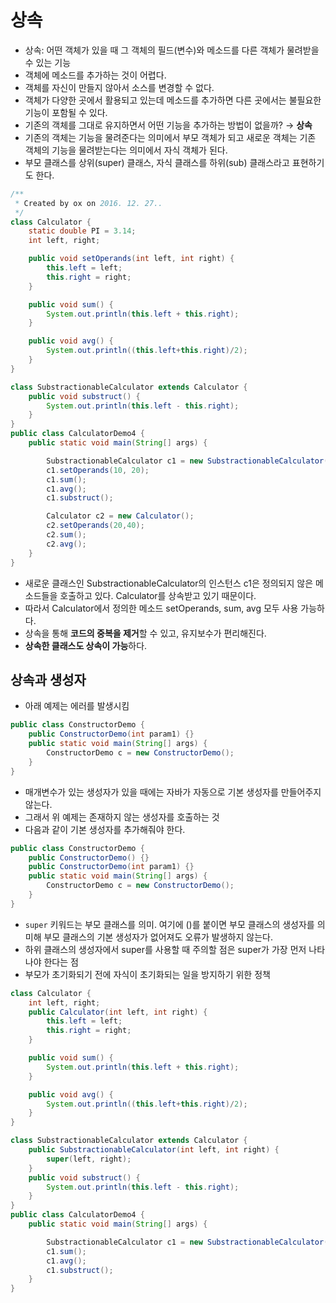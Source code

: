 # 상속  

- 상속: 어떤 객체가 있을 때 그 객체의 필드(변수)와 메소드를 다른 객체가 물려받을 수 있는 기능  
- 객체에 메소드를 추가하는 것이 어렵다.  
 - 객체를 자신이 만들지 않아서 소스를 변경할 수 없다.  
 - 객체가 다양한 곳에서 활용되고 있는데 메소드를 추가하면 다른 곳에서는 불필요한 기능이 포함될 수 있다.  
- 기존의 객체를 그대로 유지하면서 어떤 기능을 추가하는 방법이 없을까? → **상속**
- 기존의 객체는 기능을 물려준다는 의미에서 부모 객체가 되고 새로운 객체는 기존 객체의 기능을 물려받는다는 의미에서 자식 객체가 된다.  
 - 부모 클래스를 상위(super) 클래스, 자식 클래스를 하위(sub) 클래스라고 표현하기도 한다.   

```java
/**
 * Created by ox on 2016. 12. 27..
 */
class Calculator {
    static double PI = 3.14;
    int left, right;

    public void setOperands(int left, int right) {
        this.left = left;
        this.right = right;
    }

    public void sum() {
        System.out.println(this.left + this.right);
    }

    public void avg() {
        System.out.println((this.left+this.right)/2);
    }
}

class SubstractionableCalculator extends Calculator {
    public void substruct() {
        System.out.println(this.left - this.right);
    }
}
public class CalculatorDemo4 {
    public static void main(String[] args) {

        SubstractionableCalculator c1 = new SubstractionableCalculator();
        c1.setOperands(10, 20);
        c1.sum();
        c1.avg();
        c1.substruct();

        Calculator c2 = new Calculator();
        c2.setOperands(20,40);
        c2.sum();
        c2.avg();
    }
}
```
- 새로운 클래스인 SubstractionableCalculator의 인스턴스 c1은 정의되지 않은 메소드들을 호출하고 있다. Calculator를 상속받고 있기 때문이다.  
 - 따라서 Calculator에서 정의한 메소드 setOperands, sum, avg 모두 사용 가능하다.  
- 상속을 통해 **코드의 중복을 제거**할 수 있고, 유지보수가 편리해진다.  
- **상속한 클래스도 상속이 가능**하다.    

## 상속과 생성자  

- 아래 예제는 에러를 발생시킴  
```java
public class ConstructorDemo {
    public ConstructorDemo(int param1) {}
    public static void main(String[] args) {
        ConstructorDemo c = new ConstructorDemo();
    }
}
```
- 매개변수가 있는 생성자가 있을 때에는 자바가 자동으로 기본 생성자를 만들어주지 않는다.  
- 그래서 위 예제는 존재하지 않는 생성자를 호출하는 것  
- 다음과 같이 기본 생성자를 추가해줘야 한다.  
```java
public class ConstructorDemo {
    public ConstructorDemo() {}
    public ConstructorDemo(int param1) {}
    public static void main(String[] args) {
        ConstructorDemo c = new ConstructorDemo();
    }
}
```

- `super` 키워드는 부모 클래스를 의미. 여기에 ()를 붙이면 부모 클래스의 생성자를 의미해 부모 클래스의 기본 생성자가 없어져도 오류가 발생하지 않는다.  
- 하위 클래스의 생성자에서 super를 사용할 때 주의할 점은 super가 가장 먼저 나타나야 한다는 점  
 - 부모가 초기화되기 전에 자식이 초기화되는 일을 방지하기 위한 정책   

```java
class Calculator {
    int left, right;
    public Calculator(int left, int right) {
        this.left = left;
        this.right = right;
    }

    public void sum() {
        System.out.println(this.left + this.right);
    }

    public void avg() {
        System.out.println((this.left+this.right)/2);
    }
}

class SubstractionableCalculator extends Calculator {
    public SubstractionableCalculator(int left, int right) {
        super(left, right);
    }
    public void substruct() {
        System.out.println(this.left - this.right);
    }
}
public class CalculatorDemo4 {
    public static void main(String[] args) {

        SubstractionableCalculator c1 = new SubstractionableCalculator(10, 20);
        c1.sum();
        c1.avg();
        c1.substruct();
    }
}
```